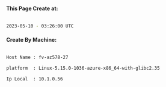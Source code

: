 
   
#### This Page Create at:

```bash

2023-05-10 - 03:26:00 UTC

```

#### Create By Machine:

```bash

Host Name : fv-az578-27

platform  : Linux-5.15.0-1036-azure-x86_64-with-glibc2.35

Ip Local  : 10.1.0.56

```

